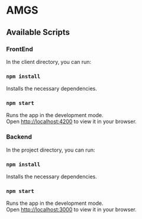 # AMGS

## Available Scripts

### FrontEnd

In the client directory, you can run:

### `npm install`

Installs the necessary dependencies.

### `npm start`

Runs the app in the development mode.\
Open [http://localhost:4200](http://localhost:4200) to view it in your browser.

### Backend

In the project directory, you can run:

### `npm install`

Installs the necessary dependencies.

### `npm start`

Runs the app in the development mode.\
Open [http://localhost:3000](http://localhost:3000) to view it in your browser.
